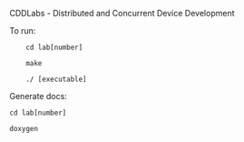 CDDLabs - Distributed and Concurrent Device Development

To run:

        cd lab[number]
        
        make
        
		./ [executable]
	
Generate docs: 

	cd lab[number]
        
	doxygen
